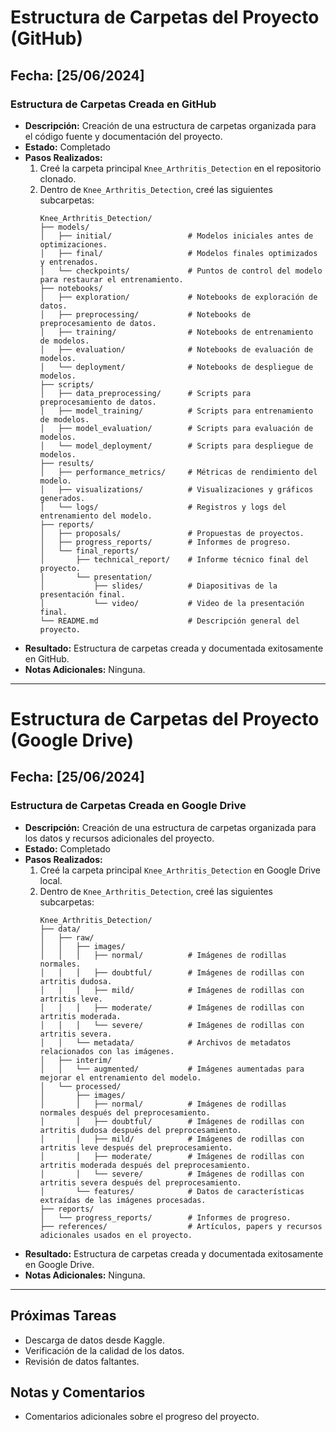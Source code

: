 # Estructura de Carpetas del Proyecto (GitHub)

## Fecha: [25/06/2024]

### Estructura de Carpetas Creada en GitHub
- **Descripción:** Creación de una estructura de carpetas organizada para el código fuente y documentación del proyecto.
- **Estado:** Completado
- **Pasos Realizados:**
  1. Creé la carpeta principal `Knee_Arthritis_Detection` en el repositorio clonado.
  2. Dentro de `Knee_Arthritis_Detection`, creé las siguientes subcarpetas:
     ```plaintext
     Knee_Arthritis_Detection/
     ├── models/
     │   ├── initial/                 # Modelos iniciales antes de optimizaciones.
     │   ├── final/                   # Modelos finales optimizados y entrenados.
     │   └── checkpoints/             # Puntos de control del modelo para restaurar el entrenamiento.
     ├── notebooks/
     │   ├── exploration/             # Notebooks de exploración de datos.
     │   ├── preprocessing/           # Notebooks de preprocesamiento de datos.
     │   ├── training/                # Notebooks de entrenamiento de modelos.
     │   ├── evaluation/              # Notebooks de evaluación de modelos.
     │   └── deployment/              # Notebooks de despliegue de modelos.
     ├── scripts/
     │   ├── data_preprocessing/      # Scripts para preprocesamiento de datos.
     │   ├── model_training/          # Scripts para entrenamiento de modelos.
     │   ├── model_evaluation/        # Scripts para evaluación de modelos.
     │   └── model_deployment/        # Scripts para despliegue de modelos.
     ├── results/
     │   ├── performance_metrics/     # Métricas de rendimiento del modelo.
     │   ├── visualizations/          # Visualizaciones y gráficos generados.
     │   └── logs/                    # Registros y logs del entrenamiento del modelo.
     ├── reports/
     │   ├── proposals/               # Propuestas de proyectos.
     │   ├── progress_reports/        # Informes de progreso.
     │   └── final_reports/
     │       ├── technical_report/    # Informe técnico final del proyecto.
     │       └── presentation/
     │           ├── slides/          # Diapositivas de la presentación final.
     │           └── video/           # Video de la presentación final.
     └── README.md                    # Descripción general del proyecto.
     ```
- **Resultado:** Estructura de carpetas creada y documentada exitosamente en GitHub.
- **Notas Adicionales:** Ninguna.

---

# Estructura de Carpetas del Proyecto (Google Drive)

## Fecha: [25/06/2024]

### Estructura de Carpetas Creada en Google Drive
- **Descripción:** Creación de una estructura de carpetas organizada para los datos y recursos adicionales del proyecto.
- **Estado:** Completado
- **Pasos Realizados:**
  1. Creé la carpeta principal `Knee_Arthritis_Detection` en Google Drive local.
  2. Dentro de `Knee_Arthritis_Detection`, creé las siguientes subcarpetas:
     ```plaintext
     Knee_Arthritis_Detection/
     ├── data/
     │   ├── raw/
     │   │   ├── images/
     │   │   │   ├── normal/          # Imágenes de rodillas normales.
     │   │   │   ├── doubtful/        # Imágenes de rodillas con artritis dudosa.
     │   │   │   ├── mild/            # Imágenes de rodillas con artritis leve.
     │   │   │   ├── moderate/        # Imágenes de rodillas con artritis moderada.
     │   │   │   └── severe/          # Imágenes de rodillas con artritis severa.
     │   │   └── metadata/            # Archivos de metadatos relacionados con las imágenes.
     │   ├── interim/
     │   │   └── augmented/           # Imágenes aumentadas para mejorar el entrenamiento del modelo.
     │   └── processed/
     │       ├── images/
     │       │   ├── normal/          # Imágenes de rodillas normales después del preprocesamiento.
     │       │   ├── doubtful/        # Imágenes de rodillas con artritis dudosa después del preprocesamiento.
     │       │   ├── mild/            # Imágenes de rodillas con artritis leve después del preprocesamiento.
     │       │   ├── moderate/        # Imágenes de rodillas con artritis moderada después del preprocesamiento.
     │       │   └── severe/          # Imágenes de rodillas con artritis severa después del preprocesamiento.
     │       └── features/            # Datos de características extraídas de las imágenes procesadas.
     ├── reports/
     │   └── progress_reports/        # Informes de progreso.
     ├── references/                  # Artículos, papers y recursos adicionales usados en el proyecto.
     ```
- **Resultado:** Estructura de carpetas creada y documentada exitosamente en Google Drive.
- **Notas Adicionales:** Ninguna.

---

## Próximas Tareas
- Descarga de datos desde Kaggle.
- Verificación de la calidad de los datos.
- Revisión de datos faltantes.

## Notas y Comentarios
- Comentarios adicionales sobre el progreso del proyecto.
